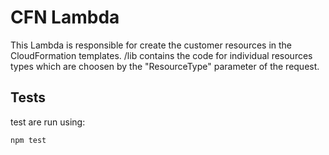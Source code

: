 # CFN Lambda
This Lambda is responsible for create the customer resources in the CloudFormation templates. /lib contains the code for individual resources types which are choosen by the "ResourceType" parameter of the request. 

## Tests
test are run using:
```shell
npm test
```